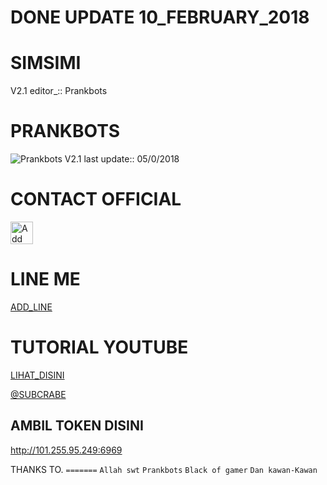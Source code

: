 # DONE UPDATE 10_FEBRUARY_2018

# SIMSIMI
V2.1 editor_::
Prankbots
# PRANKBOTS
![Prankbots](prankbots.png)
V2.1 last update::
05/0/2018
# CONTACT OFFICIAL

<a href="https://line.me/R/ti/p/%40gnh2780p"><img height="36" border="0" alt="Add Friend" src="https://scdn.line-apps.com/n/line_add_friends/btn/en.png"></a>

# LINE ME

[ADD_LINE](http://line.me/ti/p/~adiputra.95)

# TUTORIAL YOUTUBE
[LIHAT_DISINI](https://youtu.be/j9VqQBZCcec)

[@SUBCRABE](https://www.youtube.com/channel/UCycBrqSWEHdk-slnhUmGWiQ)

## AMBIL TOKEN DISINI
http://101.255.95.249:6969

THANKS TO.
```=======```
`Allah swt`
`Prankbots`
`Black of gamer`
`Dan kawan-Kawan`
